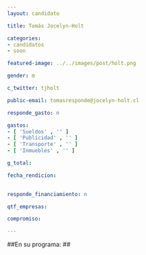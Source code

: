 ```yaml
---
layout: candidato

title: Tomás Jocelyn-Holt

categories: 
- candidatos
- soon

featured-image: ../../images/post/holt.png

gender: m

c_twitter: tjholt

public-email: tomasresponde@jocelyn-holt.cl

responde_gasto: n

gastos:
- [ 'Sueldos' , '' ]
- [ 'Publicidad' , '' ]
- [ 'Transporte' , '' ]
- [ 'Inmuebles' , '' ]

g_total:

fecha_rendicion:

 
responde_financiamiento: n

qtf_empresas:

compromiso:

---
```

##En su programa: ##



